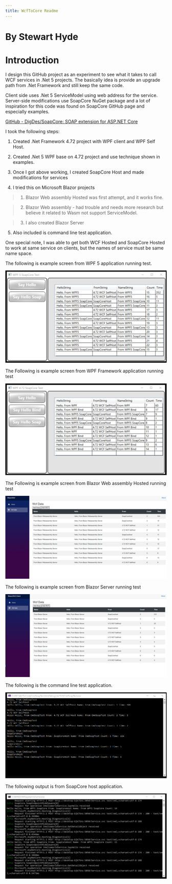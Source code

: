 ```yaml
---
title: WcfToCore Readme
---
```


By Stewart Hyde
===============

Introduction
============

I design this GitHub project as an experiment to see what it takes to call WCF
services in .Net 5 projects. The basically idea is provide an upgrade path from
.Net Framework and still keep the same code.

Client side uses .Net 5 ServiceModel using web address for the service.
Server-side modifications use SoapCore NuGet package and a lot of inspiration
for this code was found on SoapCore GitHub page and especially examples.

[GitHub - DigDes/SoapCore: SOAP extension for ASP.NET
Core](https://github.com/DigDes/SoapCore)

I took the following steps:

1. Created .Net Framework 4.72 project with WPF client and WPF Self Host.

2. Created .Net 5 WPF base on 4.72 project and use technique shown in examples.

3. Once I got above working, I created SoapCore Host and made modifications for
services

4. I tried this on Microsoft Blazor projects

>   1. Blazor Web assembly Hosted was first attempt, and it works fine.

>   2. Blazor Web assembly - had trouble and needs more research but believe it
>   related to Wasm not support ServiceModel.

>   3. I also created Blazor Server

5. Also included is command line test application.

One special note, I was able to get both WCF Hosted and SoapCore Hosted to work
at same service on clients, but the names of service must be same name space.

The following is example screen from WPF 5 application running test.

![](media/073884bfb3e9a1b5db5db19221160332.png)

The Following is example screen from WPF Framework application running test

![](media/f91e11d2e3696c003342fb5a9658b1d8.png)

The Following is example screen from Blazor Web assembly Hosted running test

![](media/bb38f6aec541eff302508d096c3cd75a.png)

The following is example screen from Blazor Server running test

![](media/ceb3feff0b451c2df43e4d64ca7a570f.png)

The following is the command line test application.

![](media/e44fddb42a8e7258070082501665f025.png)

The following output is from SoapCore host application.

![](media/ffd78d0213272c2cf9b173317e9ec488.png)
